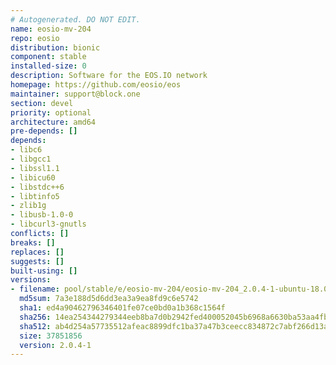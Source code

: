 ```yaml
---
# Autogenerated. DO NOT EDIT.
name: eosio-mv-204
repo: eosio
distribution: bionic
component: stable
installed-size: 0
description: Software for the EOS.IO network
homepage: https://github.com/eosio/eos
maintainer: support@block.one
section: devel
priority: optional
architecture: amd64
pre-depends: []
depends:
- libc6
- libgcc1
- libssl1.1
- libicu60
- libstdc++6
- libtinfo5
- zlib1g
- libusb-1.0-0
- libcurl3-gnutls
conflicts: []
breaks: []
replaces: []
suggests: []
built-using: []
versions:
- filename: pool/stable/e/eosio-mv-204/eosio-mv-204_2.0.4-1-ubuntu-18.04_amd64.deb
  md5sum: 7a3e188d5d6dd3ea3a9ea8fd9c6e5742
  sha1: ed4a90462796346401fe07ce0bd0a1b368c1564f
  sha256: 14ea254344279344eeb8ba7d0b2942fed400052045b6968a6630ba53aa4fb441
  sha512: ab4d254a57735512afeac8899dfc1ba37a47b3ceecc834872c7abf266d13af5b970b4bef98f2852a88c5f8211701b66c94bf176aa620b967bdeabf6538afeede
  size: 37851856
  version: 2.0.4-1
---
```

